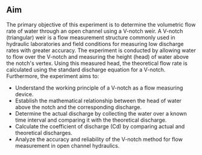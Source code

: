 <h2>Aim</h2>
<p>The primary objective of this experiment is to determine the volumetric flow rate of water through an open channel using a V-notch weir. A V-notch (triangular) weir is a flow measurement structure commonly used in hydraulic laboratories and field conditions for measuring low discharge rates with greater accuracy. The experiment is conducted by allowing water to flow over the V-notch and measuring the height (head) of water above the notch's vertex. Using this measured head, the theoretical flow rate is calculated using the standard discharge equation for a V-notch. Furthermore, the experiment aims to:</p>

<ul>
  <li>Understand the working principle of a V-notch as a flow measuring device.</li>
  <li>Establish the mathematical relationship between the head of water above the notch and the corresponding discharge.</li>
  <li>Determine the actual discharge by collecting the water over a known time interval and comparing it with the theoretical discharge.</li>
  <li>Calculate the coefficient of discharge (Cd) by comparing actual and theoretical discharges.</li>
  <li>Analyze the accuracy and reliability of the V-notch method for flow measurement in open channel hydraulics.</li>
</ul>
